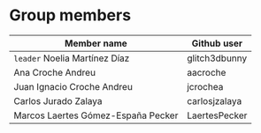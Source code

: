 # Group members

|				Member name						|		Github user			|
|-----------------------------------------------|---------------------------|
|`leader` 	Noelia Martínez Díaz				|		glitch3dbunny   	|
|			Ana Croche Andreu					|		aacroche  			|
|			Juan Ignacio Croche Andreu			|		jcrochea			|
|			Carlos Jurado Zalaya				| 		carlosjzalaya		|
|			Marcos Laertes Gómez-España Pecker	|		LaertesPecker		|

